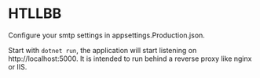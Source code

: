 # HTLLBB

Configure your smtp settings in appsettings.Production.json.

Start with `dotnet run`, the application will start listening on http://localhost:5000. It is intended to run behind a reverse proxy like nginx or IIS.